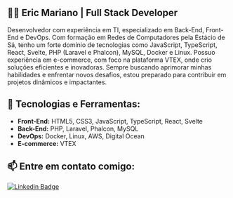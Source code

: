 ## 👨‍💻 Eric Mariano | Full Stack Developer

Desenvolvedor com experiência em TI, especializado em Back-End, Front-End e DevOps. Com formação em Redes de Computadores pela Estácio de Sá, tenho um forte domínio de tecnologias como JavaScript, TypeScript, React, Svelte, PHP (Laravel e Phalcon), MySQL, Docker e Linux. Possuo experiência em e-commerce, com foco na plataforma VTEX, onde crio soluções eficientes e inovadoras. Sempre buscando aprimorar minhas habilidades e enfrentar novos desafios, estou preparado para contribuir em projetos dinâmicos e impactantes.

## 💼 Tecnologias e Ferramentas:

- **Front-End:** HTML5, CSS3, JavaScript, TypeScript, React, Svelte
- **Back-End:** PHP, Laravel, Phalcon, MySQL
- **DevOps:** Docker, Linux, AWS, Digital Ocean
- **E-commerce:** VTEX

## 📫 Entre em contato comigo:

[![Linkedin Badge](https://img.shields.io/badge/LinkedIn--000?style=social&logo=Linkedin&logoColor=0077B5&link=https://www.linkedin.com/in/ericluciano87/)](https://www.linkedin.com/in/ericluciano87/)
